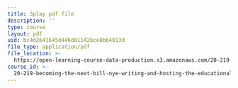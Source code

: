```yaml
---
title: 3play pdf file
description: ''
type: course
layout: pdf
uid: bc4d2641645d446d81142bce8b64013d
file_type: application/pdf
file_location: >-
  https://open-learning-course-data-production.s3.amazonaws.com/20-219-becoming-the-next-bill-nye-writing-and-hosting-the-educational-show-january-iap-2015/bc4d2641645d446d81142bce8b64013d_5DpVemTczV8.pdf
course_id: >-
  20-219-becoming-the-next-bill-nye-writing-and-hosting-the-educational-show-january-iap-2015
---
```

